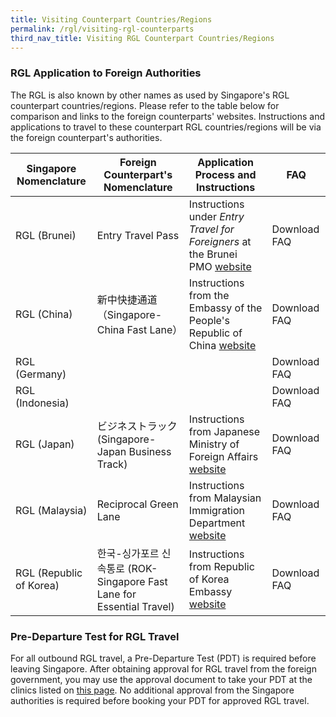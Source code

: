 ```yaml
---
title: Visiting Counterpart Countries/Regions
permalink: /rgl/visiting-rgl-counterparts
third_nav_title: Visiting RGL Counterpart Countries/Regions
---
```


### RGL Application to Foreign Authorities

The RGL is also known by other names as used by Singapore's RGL counterpart countries/regions. Please refer to the table below for comparison and links to the foreign counterparts' websites. Instructions and applications to travel to these counterpart RGL countries/regions will be via the foreign counterpart's authorities.

| Singapore Nomenclature |  Foreign Counterpart's Nomenclature  | Application Process and Instructions | FAQ |
|------------------------|----------------------------|-------------------------------|------------|
|RGL (Brunei)  |  Entry Travel Pass  | Instructions under *Entry Travel for Foreigners* at the Brunei PMO [website](http://www.pmo.gov.bn/travelportal/Home.aspx) | Download FAQ |
|RGL (China)   | 新中快捷通道（Singapore-China Fast Lane）   |Instructions from the Embassy of the People's Republic of China [website](http://www.chinaembassay.org.sg/eng/Isfw/fhqz/)| Download FAQ |
|RGL (Germany) |     |    | Download FAQ |
|RGL (Indonesia) |     |    | Download FAQ |
|RGL (Japan) |    ビジネストラック (Singapore-Japan Business Track)  |  Instructions from Japanese Ministry of Foreign Affairs [website](https://www.mofa.go.jp/ca/cp/page22e_000925.html) | Download FAQ |
|RGL (Malaysia)   |   Reciprocal Green Lane   |   Instructions from Malaysian Immigration Department [website](https://www.imi.gov.my/portal2017/index.php/ms/sumber-dan-arkib/pengumuman/1833-malaysia-singapore-border-crossing-arrangement.html) | Download FAQ |
|RGL (Republic of Korea)  | 한국-싱가포르 신속통로 (ROK-Singapore Fast Lane for Essential Travel) |  Instructions from Republic of Korea Embassy [website](http://overseas.mofa.go.kr/sg-en/brd/m_2435/view.do?seq=761275)   | Download FAQ |


### Pre-Departure Test for RGL Travel

For all outbound RGL travel, a Pre-Departure Test (PDT) is required before leaving Singapore. After obtaining approval for RGL travel from the foreign government, you may use the approval document to take your PDT at the clinics listed on [this page](/pre-departure-test). No additional approval from the Singapore authorities is required before booking your PDT for approved RGL travel.
